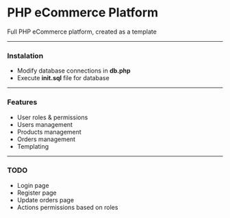 <h1>PHP eCommerce Platform</h1>
<p>Full PHP eCommerce platform, created as a template</p>

<hr/>

<h3>Instalation</h3>
<ul>
    <li>Modify database connections in <b>db.php</b></li>
    <li>Execute <b>init.sql</b> file for database</li>
</ul>

<hr/>

<h3>Features</h3>
<ul>
    <li>User roles & permissions</li>
    <li>Users management</li>
    <li>Products management</li>
    <li>Orders management</li>
    <li>Templating</li>
</ul>

<hr/>

<h3>TODO</h3>
<ul>
    <li>Login page</li>
    <li>Register page</li>
    <li>Update orders page</li>
    <li>Actions permissions based on roles</li>
</ul>